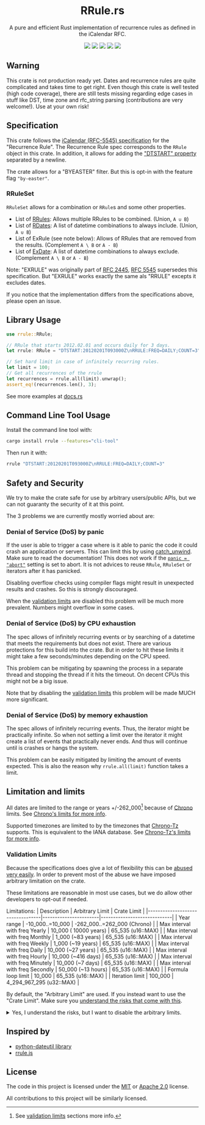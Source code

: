 <h1 align="center">RRule.rs</h1>
<p align="center">A pure and efficient Rust implementation of recurrence rules as defined in the iCalendar RFC.</p>
<p align="center">
  <a href="https://travis-ci.com/fmeringdal/rust_rrule"><img src="https://travis-ci.com/fmeringdal/rust_rrule.svg?branch=main" /></a>
  <a href="https://github.com/fmeringdal/rust-rrule/actions"><img src="https://img.shields.io/github/checks-status/fmeringdal/rust-rrule/main" /></a>
  <a href="https://codecov.io/gh/fmeringdal/rust_rrule"><img src="https://codecov.io/gh/fmeringdal/rust_rrule/branch/main/graph/badge.svg" /></a>
  <a href="https://crates.io/crates/rrule"><img src="https://img.shields.io/crates/v/rrule.svg" /></a>
  <a href="https://docs.rs/rrule/latest/rrule/"><img src="https://img.shields.io/badge/docs-rrule-blue" /></a>
</p>

## Warning

This crate is not production ready yet. Dates and recurrence rules are quite complicated and
takes time to get right. Even though this crate is well tested (high code coverage), there are still
tests missing regarding edge cases in stuff like DST, time zone and rfc_string parsing
(contributions are very welcome!).
Use at your own risk!

## Specification

This crate follows the [iCalendar (RFC-5545) specification][ICal_spec] for the "Recurrence Rule".
The Recurrence Rule spec corresponds to the `RRule` object in this crate.
In addition, it allows for adding the ["DTSTART" property][DTSTART_property] separated by a newline.

The crate allows for a "BYEASTER" filter. But this is opt-in with the feature flag `"by-easter"`.

### RRuleSet

`RRuleSet` allows for a combination or `RRule`s and some other properties.
 - List of [RRules](https://icalendar.org/iCalendar-RFC-5545/3-8-5-3-recurrence-rule.html):
 Allows multiple RRules to be combined. (Union, `A ∪ B`)
 - List of [RDates](https://icalendar.org/iCalendar-RFC-5545/3-8-5-2-recurrence-date-times.html):
 A list of datetime combinations to always include. (Union, `A ∪ B`)
 - List of ExRule (see note below):
 Allows of RRules that are removed from the results. (Complement `A \ B` or `A - B`)
 - List of [ExDate](https://icalendar.org/iCalendar-RFC-5545/3-8-5-1-exception-date-times.html):
 A list of datetime combinations to always exclude. (Complement `A \ B` or `A - B`)

Note: "EXRULE" was originally part of [RFC 2445](https://datatracker.ietf.org/doc/html/rfc2445),
[RFC 5545][ICal_spec] supersedes this specification.
But "EXRULE" works exactly the same als "RRULE" excepts it excludes dates.

If you notice that the implementation differs from the specifications above, please open an issue.

## Library Usage

```rust
use rrule::RRule;

// RRule that starts 2012.02.01 and occurs daily for 3 days.
let rrule: RRule = "DTSTART:20120201T093000Z\nRRULE:FREQ=DAILY;COUNT=3".parse().unwrap();

// Set hard limit in case of infinitely recurring rules.
let limit = 100;
// Get all recurrences of the rrule
let recurrences = rrule.all(limit).unwrap();
assert_eq!(recurrences.len(), 3);
```

See more examples at [docs.rs](https://docs.rs/rrule)

## Command Line Tool Usage
Install the command line tool with:
```bash
cargo install rrule --features="cli-tool"
```

Then run it with:
```bash
rrule "DTSTART:20120201T093000Z\nRRULE:FREQ=DAILY;COUNT=3"
```

## Safety and Security
<a name="safety"></a>
We try to make the crate safe for use by arbitrary users/public APIs,
but we can not guaranty the security of it at this point.

The 3 problems we are currently mostly worried about are:

### Denial of Service (DoS) by panic
If the user is able to trigger a case where is it able to panic
the code it could crash an application or servers.
This can limit this by using [catch_unwind](https://doc.rust-lang.org/std/panic/fn.catch_unwind.html).
Make sure to read the documentation! This does not work if the
[`panic = "abort"`](https://doc.rust-lang.org/cargo/reference/profiles.html#panic)
setting is set to abort.
It is not advices to reuse `RRule`, `RRuleSet` or iterators after it has panicked.

Disabling overflow checks using compiler flags might result in unexpected results and crashes.
So this is strongly discouraged.

When the [validation limits](#validation_limits) are disabled this problem will be much more
prevalent. Numbers might overflow in some cases.

### Denial of Service (DoS) by CPU exhaustion
The spec allows of infinitely recurring events or by searching of a datetime that meets the
requirements but does not exist. There are various protections for this build into the crate.
But in order to hit these limits it might take a few seconds/minutes depending on the CPU speed.

This problem can be mitigating by spawning the process in a separate thread and stopping the thread
if it hits the timeout. On decent CPUs this might not be a big issue.

Note that by disabling the [validation limits](#validation_limits) this problem will be
made MUCH more significant.

### Denial of Service (DoS) by memory exhaustion
The spec allows of infinitely recurring events. Thus, the iterator might be practically infinite.
So when not setting a limit over the iterator it might create a list of events that practically
never ends. And thus will continue until is crashes or hangs the system.

This problem can be easily mitigated by limiting the amount of events expected.
This is also the reason why `rrule.all(limit)` function takes a limit.

## Limitation and limits

All dates are limited to the range or years +/-262_000[^1] because of [Chrono][Chrono] limits.
See [Chrono's limits for more info](https://github.com/chronotope/chrono#limitations).

Supported timezones are limited to by the timezones that [Chrono-Tz][Chrono-Tz] supports.
This is equivalent to the IANA database.
See [Chrono-Tz's limits for more info](https://github.com/chronotope/chrono-tz/#limiting-the-timezone-table-to-zones-of-interest).

### Validation Limits
<a name="validation_limits"></a>
Because the specifications does give a lot of flexibility this can be [abused very easily](#safety).
In order to prevent most of the abuse we have imposed arbitrary limitation on the crate.

These limitations are reasonable in most use cases, but we do allow other developers to opt-out
if needed.

Limitations:
| Description                      | Arbitrary Limit       | Crate Limit                 |
|----------------------------------|-----------------------|-----------------------------|
| Year range                       | -10_000..=10_000      | -262_000..=262_000 (Chrono) |
| Max interval with freq Yearly    | 10_000 ( 10000 years) | 65_535 (u16::MAX)           |
| Max interval with freq Monthly   |  1_000 (~83 years)    | 65_535 (u16::MAX)           |
| Max interval with freq Weekly    |  1_000 (~19 years)    | 65_535 (u16::MAX)           |
| Max interval with freq Daily     | 10_000 (~27 years)    | 65_535 (u16::MAX)           |
| Max interval with freq Hourly    | 10_000 (~416 days)    | 65_535 (u16::MAX)           |
| Max interval with freq Minutely  | 10_000 (~7 days)      | 65_535 (u16::MAX)           |
| Max interval with freq Secondly  | 50_000 (~13 hours)    | 65_535 (u16::MAX)           |
| Formula loop limit               | 10_000                | 65_535 (u16::MAX)           |
| Iteration limit                  | 100_000               | 4_294_967_295 (u32::MAX)    |

By default, the "Arbitrary Limit" are used. If you instead want to use the "Crate Limit".
Make sure you [understand the risks that come with this](#safety).

<details>
    <summary>Yes, I understand the risks, but I want to disable the arbitrary limits.</summary>

Make sure you actually need this before enabling it.

<span style="color:red;font-weight:bold">**DANGER!**</span><br/>
To disable all arbitrary limits you can enable the `"no-validation-limits"` feature flag.

</details>

## Inspired by

- [python-dateutil library](http://labix.org/python-dateutil/)
- [rrule.js](https://github.com/jakubroztocil/rrule)

## License

The code in this project is licensed under the [MIT](LICENSE-MIT) or [Apache 2.0](LICENSE-APACHE) license.

All contributions to this project will be similarly licensed.

[Chrono]: https://github.com/chronotope/chrono
[Chrono-Tz]: https://github.com/chronotope/chrono-tz/
[ICal_spec]: https://icalendar.org/iCalendar-RFC-5545/3-3-10-recurrence-rule.html
[DTSTART_property]: https://icalendar.org/iCalendar-RFC-5545/3-8-2-4-date-time-start.html

[^1]: See [validation limits](#validation_limits) sections more info.